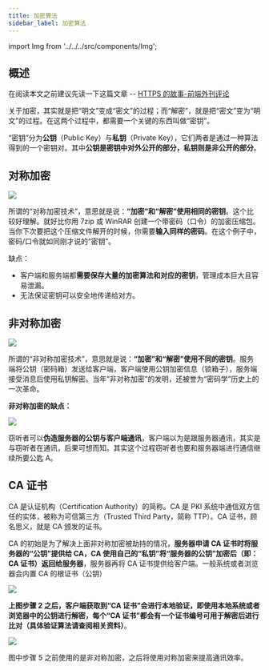 ```yaml
---
title: 加密算法
sidebar_label: 加密算法
---
```


import Img from '../../../src/components/Img';

## 概述

在阅读本文之前建议先读一下这篇文章 -- [HTTPS 的故事-前端外刊评论](https://qianduan.group/posts/5a6560b00cf6b624d2239c6f)

关于加密，其实就是把“明文”变成“密文”的过程；而“解密”，就是把“密文”变为“明文”的过程。在这两个过程中，都需要一个关键的东西叫做“密钥”。

“密钥”分为**公钥**（Public Key）与**私钥**（Private Key），它们两者是通过一种算法得到的一个密钥对。其中**公钥是密钥中对外公开的部分，私钥则是非公开的部分**。

## 对称加密

<Img w="600" legend="图：对称加密" src="https://cosmos-x.oss-cn-hangzhou.aliyuncs.com/75dp54.png" />

所谓的“对称加密技术”，意思就是说：**“加密”和“解密”使用相同的密钥**。这个比较好理解。就好比你用 7zip 或 WinRAR 创建一个带密码（口令）的加密压缩包。当你下次要把这个压缩文件解开的时候，你需要**输入同样的密码**。在这个例子中，密码/口令就如同刚才说的“密钥”。

缺点：

- 客户端和服务端都**需要保存大量的加密算法和对应的密钥**，管理成本巨大且容易泄漏。
- 无法保证密钥可以安全地传递给对方。

## 非对称加密

<Img w="600" legend="图：非对称加密" src="https://cosmos-x.oss-cn-hangzhou.aliyuncs.com/Ul74Hz.png" />

所谓的“非对称加密技术”，意思就是说：**“加密”和“解密”使用不同的密钥**。服务端将公钥（密码箱）发送给客户端，客户端使用公钥加密信息（锁箱子），服务端接受消息后使用私钥解密。当年“非对称加密”的发明，还被誉为“密码学”历史上的一次革命。

**非对称加密的缺点：**

<Img w="600" legend="图：非对称加密被劫持" src="https://cosmos-x.oss-cn-hangzhou.aliyuncs.com/Wqe9zV.png" />

窃听者可以**伪造服务器的公钥与客户端通讯**，客户端以为是跟服务器通讯，其实是与窃听者在通讯，后果可想而知。其实这个过程窃听者也要和服务器端进行通信继续所要公匙 A。

## CA 证书

CA 是认证机构（Certification Authority）的简称。CA 是 PKI 系统中通信双方信任的实体，被称为可信第三方（Trusted Third Party，简称 TTP）。CA 证书，顾名思义，就是 CA 颁发的证书。

CA 的初始是为了解决上面非对称加密被劫持的情况，**服务器申请 CA 证书时将服务器的“公钥”提供给 CA，CA 使用自己的“私钥”将“服务器的公钥”加密后（即：CA 证书）返回给服务器**，服务器再将 CA 证书提供给客户端。一般系统或者浏览器会内置 CA 的根证书（公钥）

<Img w="600" legend="图：HTTPS 中 CA 证书的获取" src="https://cosmos-x.oss-cn-hangzhou.aliyuncs.com/tIO9Zd.png" />

**上图步骤 2 之后，客户端获取到“CA 证书”会进行本地验证，即使用本地系统或者浏览器中的公钥进行解密，每个“CA 证书”都会有一个证书编号可用于解密后进行比对（具体验证算法请查阅相关资料）**。

<Img w="600" legend="图：非对称加密被劫持" src="https://cosmos-x.oss-cn-hangzhou.aliyuncs.com/UrBuJE.png" />

图中步骤 5 之前使用的是非对称加密，之后将使用对称加密来提高通讯效率。
